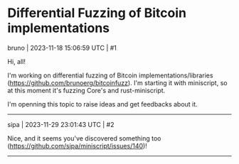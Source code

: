 # Differential Fuzzing of Bitcoin implementations

bruno | 2023-11-18 15:06:59 UTC | #1

Hi, all! 

I'm working on differential fuzzing of Bitcoin implementations/libraries (https://github.com/brunoerg/bitcoinfuzz). I'm starting it with miniscript, so at this moment it's fuzzing Core's and rust-miniscript. 

I'm openning this topic to raise ideas and get feedbacks about it.

-------------------------

sipa | 2023-11-29 23:01:43 UTC | #2

Nice, and it seems you've discovered something too (https://github.com/sipa/miniscript/issues/140)!

-------------------------

